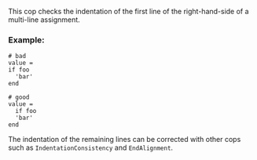 This cop checks the indentation of the first line of the
right-hand-side of a multi-line assignment.

### Example:
    # bad
    value =
    if foo
      'bar'
    end

    # good
    value =
      if foo
      'bar'
    end

The indentation of the remaining lines can be corrected with
other cops such as `IndentationConsistency` and `EndAlignment`.